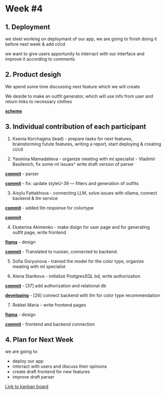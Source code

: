# Week #4


## 1. Deployment

we steel working on deploymant of our app, we are going to finish doing it before next week & add ci/cd 

we want to give users apportunity to interract with our interface and improve it according to comments

## 2. Product desigh

We spend some time discussing next feature which we will create

We deside to make an outfit generator, which will use info from user and return links to necessary clothes

 **[scheme](https://drive.google.com/file/d/18zx3yvtUc9hTXdCOx2r6MMmRYbQ_embg/view?usp=sharing)**

## 3. Individual contribution of each participant

1) Ksenia Korchagina (lead) - prepare tasks for next features, brainstorming futute features, writing a report, start deploying & creating ci/cd

2) Yasmina Mamadalieva - organize meeting with ml specialist - Vladimir Basilevich, fix some ml issues^ write draft version of parser

 **[commit](https://github.com/IU-Capstone-Project-2025/styleU/commit/cac282025c08080209d4d595c6c3c09fa5e8c1a8)** - parser

 **[commit](https://github.com/IU-Capstone-Project-2025/styleU/commit/246a563c585445c1adedbdd2fa88fdb9e5ce4698)** - fix: update styleU-39 — filters and generation of outfits

3) Aisylu Fattakhova - connecting LLM, solve issues with ollama, connect backend & llm service

 **[commit](https://github.com/IU-Capstone-Project-2025/styleU/commit/1a99d9e94f5abc70f772d04b92e67679e744530d)** - added llm response for colortype

 **[commit](https://github.com/IU-Capstone-Project-2025/styleU/commit/827d7baf62bdaea3d62e024369db437b06c02e17)**


4) Ekaterina Akimenko - make disign for user page and for generating outfit page, write frontend

**[figma](https://www.figma.com/design/VHOnHId7DlFbgjnn46NGUW/StyleU?node-id=264-642&p=f&t=gCvHPYU3fUZRpDAT-0)** - design

**[commit](https://github.com/IU-Capstone-Project-2025/styleU/commit/ae3ef863de35d46910b9982c421f3c6cde5a317f)** - Translated to russian, connected to backend.


5) Sofia Goryunova - trained the model for the color type, organize meating with ml specialist


6) Alena Starikova - initialize PostgresSQL bd, write authorization

**[commit](https://github.com/IU-Capstone-Project-2025/styleU/commit/98fcc62d43df1f53b87f6632c5a62e605d748f8f)** - [37] add authorization and relational db

**[developing](https://github.com/IU-Capstone-Project-2025/styleU/commit/08b2da6a17d393e2e5cae62178fc1317ffc2ce40)** - [26] connect backend with llm for color type recommendation

7) Rokkel Maria - write frontend pages

**[figma](https://www.figma.com/design/VHOnHId7DlFbgjnn46NGUW/StyleU?node-id=264-642&p=f&t=gCvHPYU3fUZRpDAT-0)** - design

**[commit](https://github.com/IU-Capstone-Project-2025/styleU/commit/97dbfcda1c782f66055bc037ad6ced3fce505f53)** - frontend and backend connection

## 4. Plan for Next Week

we are going to:
-  deploy our app
- interract with users and discuss their opinions
- create draft frontend for new features
- improve draft parser

[Link to kanban board](https://s5-project-summer-2025.teamly.ru/space/45e22f1e-f31f-4207-96f3-dd8a18b314b8/database/f226fd43-ad24-45a2-ac21-8f5c7684f4c6)
